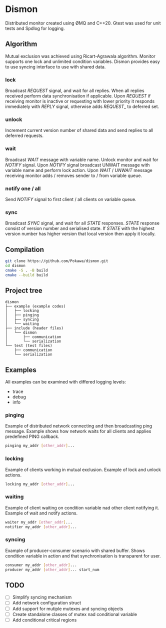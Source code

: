 # Dismon

Distributed monitor created using ØMQ and C++20. Gtest was used for unit tests and Spdlog for logging.

## Algorithm

Mutual exclusion was achieved using Ricart-Agrawala algorithm. Monitor supports one lock and unlimited condition
variables. Dismon provides easy to use syncing interface to use with shared data.

### lock

Broadcast _REQUEST_ signal, and wait for all replies. When all replies received perform data synchronisation if
applicable. Upon _REQUEST_ if receiving monitor is inactive or requesting with lower priority it responds immediately with
_REPLY_ signal, otherwise adds _REQUEST__ to deferred set.

### unlock

Increment current version number of shared data and send replies to all deferred requests.

### wait

Broadcast _WAIT_ message with variable name. Unlock monitor and wait for _NOTIFY_ signal. Upon _NOTIFY_ signal broadcast
UNWAIT message with variable name and perform lock action. Upon _WAIT_ / _UNWAIT_ message receiving monitor adds / removes
sender to / from variable queue.

### notify one / all

Send _NOTIFY_ signal to first client / all clients on variable queue.

### sync

Broadcast _SYNC_ signal, and wait for all _STATE_ responses. _STATE_ response consist of version number and serialised state.
If _STATE_ with the highest version number has higher version that local version then apply it locally.

## Compilation

```bash
git clone https://github.com/Pokawa/dismon.git
cd dismon
cmake -S . -B build
cmake --build build
```

## Project tree

```
dismon
├── example (example codes)
│   ├── locking
│   ├── pinging
│   ├── syncing
│   └── waiting
├── include (header files)
│   └── dismon
│       ├── communication
│       └── serialization 
└── test (test files)
    ├── communication
    └── serialization
```

## Examples

All examples can be examined with differed logging levels:

- trace
- debug
- info

### pinging

Example of distributed network connecting and then broadcasting ping message. Example shows how network waits for all
clients and applies predefined PING callback.

```bash
pinging my_addr [other_addr]...
```

### locking

Example of clients working in mutual exclusion. Example of lock and unlock actions.

```bash
locking my_addr [other_addr]...
```

### waiting

Example of client waiting on condition variable nad other client notifying it. Example of wait and notify actions.

```bash
waiter my_addr [other_addr]...
notifier my_addr [other_addr]...
```

### syncing

Example of producer-consumer scenario with shared buffer. Shows condition variable in action and that synchronisation is
transparent for user.

```bash
consumer my_addr [other_addr]...
producer my_addr [other_addr]... start_num
```
## TODO

- [ ] Simplify syncing mechanism
- [ ] Add network configuration struct
- [ ] Add support for mutiple mutexes and syncing objects
- [ ] Create standalone classes of mutex nad conditional variable
- [ ] Add conditional critical regions
